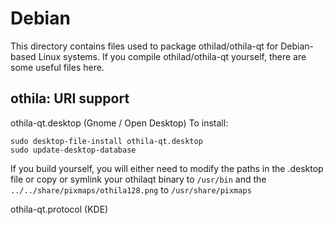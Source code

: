 
Debian
====================
This directory contains files used to package othilad/othila-qt
for Debian-based Linux systems. If you compile othilad/othila-qt yourself, there are some useful files here.

## othila: URI support ##


othila-qt.desktop  (Gnome / Open Desktop)
To install:

	sudo desktop-file-install othila-qt.desktop
	sudo update-desktop-database

If you build yourself, you will either need to modify the paths in
the .desktop file or copy or symlink your othilaqt binary to `/usr/bin`
and the `../../share/pixmaps/othila128.png` to `/usr/share/pixmaps`

othila-qt.protocol (KDE)

